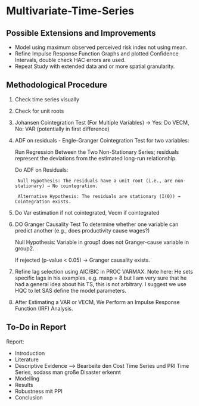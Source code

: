 # Multivariate-Time-Series

## Possible Extensions and Improvements
- Model using maximum observed perceived risk index not using mean.
- Refine Impulse Response Function Graphs and plotted Confidence Intervals, double check HAC errors are used.
- Repeat Study with extended data and or more spatial granularity.

## Methodological Procedure

1) Check time series visually
2) Check for unit roots
3) Johansen Cointegration Test (For Multiple Variables) 
	-> Yes: Do VECM, No: VAR (potentially in first difference)


4) ADF on residuals - Engle-Granger Cointegration Test for two variables:

	Run Regression Between the Two Non-Stationary Series; residuals represent the deviations from the estimated long-run relationship.
		
	Do ADF on Residuals:
		
		Null Hypothesis: The residuals have a unit root (i.e., are non-stationary) → No cointegration.

		Alternative Hypothesis: The residuals are stationary (I(0)) → Cointegration exists.

5) Do Var estimation if not cointegrated, Vecm if cointegrated 
6) DO Granger Causality Test To determine whether one variable 
	can predict another (e.g., does productivity cause wages?)
	
	Null Hypothesis: Variable in group1 does not Granger-cause variable in group2.
	
	If rejected (p-value < 0.05) → Granger causality exists.

7) Refine lag selection using AIC/BIC in PROC VARMAX. Note here: He sets specific lags in his examples, e.g. maxp = 8 but I am very sure that he had a general idea about his TS, this is not arbitrary. I suggest we use HQC to let SAS define the model parameters.

8) After Estimating a VAR or VECM, We Perform an Impulse Response Function (IRF) Analysis.
   
## To-Do in Report

Report: 
- Introduction
- Literature
- Descriptive Evidence --> Bearbeite den Cost Time Series und PRI Time Series, sodass man große Disaster erkennt
- Modelling
- Results
- Robustness mit PPI
- Conclusion
